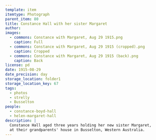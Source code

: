```yaml
---
template: item
itemtype: Photograph
parent_item: 80
title: Constance Hall with her sister Margaret
author: 
images:
  - commons: Constance with Margaret, Aug 29 1915.png
    caption: Full
  - commons: Constance with Margaret, Aug 29 1915 (cropped).png
    caption: Cropped
  - commons: Constance with Margaret, Aug 29 1915 (back).png
    caption: Back
license: pd
date: 1915-08-29
date_precision: day
storage_location: folder1
storage_location_key: 67
tags:
  - photos
  - strelly
  - Busselton
people:
  - constance-boyd-hall
  - helen-margaret-hall
description: |
  Constance Hall aged three years holding her new sister Margaret,
  at their grandparents' house in Busselton, Western Australia.
---
```

